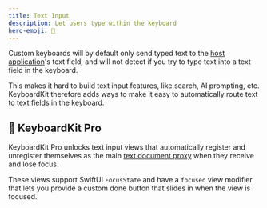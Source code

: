 ```yaml
---
title: Text Input
description: Let users type within the keyboard
hero-emoji: 📝
---
```


Custom keyboards will by default only send typed text to the [host application](/about/terminology)'s text field, and will not detect if you try to type text into a text field in the keyboard.

This makes it hard to build text input features, like search, AI prompting, etc. KeyboardKit therefore adds ways to make it easy to automatically route text to text fields in the keyboard.


## 👑 KeyboardKit Pro

KeyboardKit Pro unlocks text input views that automatically register and unregister themselves as the main [text document proxy](/about/terminology) when they receive and lose focus.

These views support SwiftUI `FocusState` and have a `focused` view modifier that lets you provide a custom done button that slides in when the view is focused.


[Pro]: /pro
